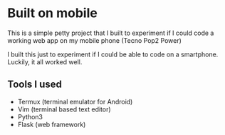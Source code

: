 # Built on mobile

This is a simple petty project that I built to experiment if I could code a working web app on my mobile phone (Tecno Pop2 Power)

I built this just to experiment if I could be able to code on a smartphone. Luckily, it all worked well.

## Tools I used
 * Termux (terminal emulator for Android)
 * Vim (terminal based text editor)
 * Python3
 * Flask (web framework)





